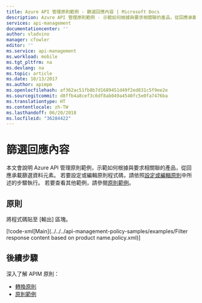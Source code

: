```yaml
---
title: Azure API 管理原則範例 - 篩選回應內容 | Microsoft Docs
description: Azure API 管理原則範例 - 示範如何根據與要求相關聯的產品，從回應承載篩選資料元素。
services: api-management
documentationcenter: ''
author: vladvino
manager: cfowler
editor: ''
ms.service: api-management
ms.workload: mobile
ms.tgt_pltfrm: na
ms.devlang: na
ms.topic: article
ms.date: 10/13/2017
ms.author: apimpm
ms.openlocfilehash: af362ac51fb8b7d1689451d49f2ed831c5f9ee2e
ms.sourcegitcommit: d8ffb4a8cef3c6df8ab049a4540fc5e0fa7476ba
ms.translationtype: HT
ms.contentlocale: zh-TW
ms.lasthandoff: 06/20/2018
ms.locfileid: "36284422"
---
```

# <a name="filter-response-content"></a>篩選回應內容

本文會說明 Azure API 管理原則範例，示範如何根據與要求相關聯的產品，從回應承載篩選資料元素。 若要設定或編輯原則程式碼，請依照[設定或編輯原則](../set-edit-policies.md)中所述的步驟執行。 若要查看其他範例，請參閱[原則範例](../policy-samples.md)。

## <a name="policy"></a>原則

將程式碼貼至 [輸出] 區塊。

[!code-xml[Main](../../../api-management-policy-samples/examples/Filter response content based on product name.policy.xml)]

## <a name="next-steps"></a>後續步驟

深入了解 APIM 原則：

+ [轉換原則](../api-management-transformation-policies.md)
+ [原則範例](../policy-samples.md)

